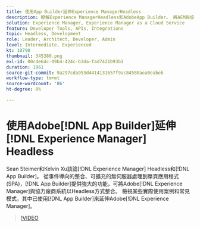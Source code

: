 ```yaml
---
title: 使用App Builder延伸Experience ManagerHeadless
description: 瞭解Experience ManagerHeadless和AdobeApp Builder。 將AEM與協力廠商系統整合，從事件導向整合、可擴充的伺服器無處理能力到單頁應用程式(SPA)。
solution: Experience Manager, Experience Manager as a Cloud Service
feature: Developer Tools, APIs, Integrations
topic: Headless, Development
role: Leader, Architect, Developer, Admin
level: Intermediate, Experienced
kt: 10790
thumbnail: 345380.png
exl-id: 00c4e64c-09b4-424c-b3da-fad7421b93b1
duration: 1961
source-git-commit: 9a297cda953d4414131657f9ac84580aea0eabeb
workflow-type: tm+mt
source-wordcount: '86'
ht-degree: 0%

---
```


# 使用Adobe[!DNL App Builder]延伸[!DNL Experience Manager] Headless

Sean Steimer和Kelvin Xu談論[!DNL Experience Manager] Headless和[!DNL App Builder]。 從事件導向的整合、可擴充的無伺服器處理到單頁應用程式(SPA)，[!DNL App Builder]提供強大的功能，可將Adobe[!DNL Experience Manager]與協力廠商系統以Headless方式整合。 檢視某些實際使用案例和常見模式，其中已使用[!DNL App Builder]來延伸Adobe[!DNL Experience Manager]。

>[!VIDEO](https://video.tv.adobe.com/v/345380/?quality=12&learn=on)
